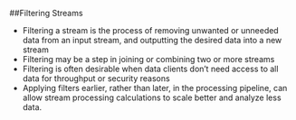 ##Filtering Streams
* Filtering a stream is the process of removing unwanted or unneeded data from an input stream, and outputting the desired data into a new stream
* Filtering may be a step in joining or combining two or more streams
* Filtering is often desirable when data clients don’t need access to all data for throughput or security reasons
* Applying filters earlier, rather than later, in the processing pipeline, can allow stream processing calculations to scale better and analyze less data.